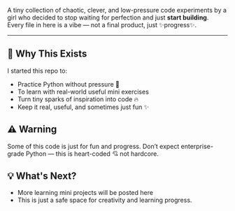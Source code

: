 A tiny collection of chaotic, clever, and low-pressure code experiments by a girl who decided to stop waiting for perfection and just **start building**.  
Every file in here is a vibe — not a final product, just ✨progress✨.

---

## 🌟 Why This Exists

I started this repo to:
- Practice Python without pressure 🐍
- To learn with real-world useful mini exercises
- Turn tiny sparks of inspiration into code 🔥
- Keep it real, useful, and sometimes just fun ✨

## ⚠️ Warning
Some of this code is just for fun and progress. Don’t expect enterprise-grade Python — this is heart-coded 💘 not hardcore.

## 💡 What's Next?
- More learning mini projects will be posted here
- This is just a safe space for creativity and learning progress.
